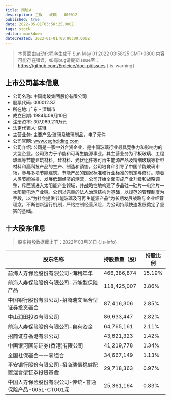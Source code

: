 ```yaml
---
title: 南玻A
description: 主板 - 玻璃 - 000012
published: true
date: 2022-05-01T03:58:25.000Z
tags: stock
editor: markdown
dateCreated: 2022-01-01T00:00:00.000Z
---
```


> 本页面由自动化程序生成于 Sun May 01 2022 03:58:25 GMT+0800
> 内容可能存在错误，如有bug请提交issue至：https://github.com/Eroleice/doc-pi/issues
{.is-warning}

## 上市公司基本信息
- 公司名称: 中国南玻集团股份有限公司
- 股票代码: 000012.SZ
- 所在地: 广东 - 深圳市
- 成立日期: 1984年09月10日
- 注册资本: 307,069.211万元
- 法定代表人: 陈琳
- 主营业务: 主要产品:玻璃及玻璃制品，电子元件
- 公司官网: www.csgholding.com
- 公司介绍: 公司是一家中外合资企业，是中国玻璃行业最具竞争力和影响力的大型企业。公司致力于节能和可再生能源事业。其主营业务为平板玻璃、工程玻璃等节能建筑材料，硅材料、光伏组件等可再生能源产品及精细玻璃等新型材料和高科技产品的生产、制造和销售。公司培育和引导了中国节能玻璃市场，参与多项节能建筑、节能产品的国家标准和行业标准的制定与修订。随着人类节能减排、发展低碳经济的潮流，公司开始全面实施产业升级和战略调整，斥巨资进入太阳能产业领域，并战略性地构建了多晶硅—硅片—电池片—太阳能电池产业链。公司以完善的法人治理结构为基础，以规范的管理制度为手段，以“为社会提供节能玻璃及可再生能源产品”为长期发展战略与企业经营理念，不断创新运行机制，严格控制经营风险，为公司持续快速发展奠定了坚实的基础。


## 十大股东信息
> 股东持股数据截止于：2022年03月31日
{.is-info}

| 股东名称 | 持股数量（股） | 持股比例 |
| --- | --- | --- |
| 前海人寿保险股份有限公司-海利年年 | 466,386,874 | 15.19% |
| 前海人寿保险股份有限公司-万能型保险产品 | 118,425,007 | 3.86% |
| 中国银行股份有限公司-招商瑞文混合型证券投资基金 | 87,416,306 | 2.85% |
| 中山润田投资有限公司 | 86,633,447 | 2.82% |
| 前海人寿保险股份有限公司-自有资金 | 64,765,161 | 2.11% |
| 招商证券香港有限公司 | 43,621,323 | 1.42% |
| 中国银河国际证券(香港)有限公司 | 41,219,778 | 1.34% |
| 全国社保基金一一零组合 | 34,667,149 | 1.13% |
| 平安银行股份有限公司-招商瑞信稳健配置混合型证券投资基金 | 29,718,363 | 0.97% |
| 中国人寿保险股份有限公司-传统-普通保险产品-005L-CT001深 | 25,361,164 | 0.83% |




